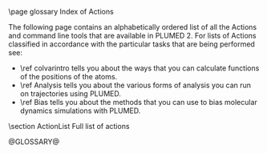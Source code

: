 \page glossary Index of Actions 

The following page contains an alphabetically ordered list of all the Actions and command line tools 
that are available in PLUMED 2. For lists of Actions classified in accordance with the 
particular tasks that are being performed see:

- \ref colvarintro tells you about the ways that you can calculate functions of the positions of the atoms.
- \ref Analysis tells you about the various forms of analysis you can run on trajectories using PLUMED.
- \ref Bias tells you about the methods that you can use to bias molecular dynamics simulations with PLUMED.

\section ActionList Full list of actions

@GLOSSARY@

